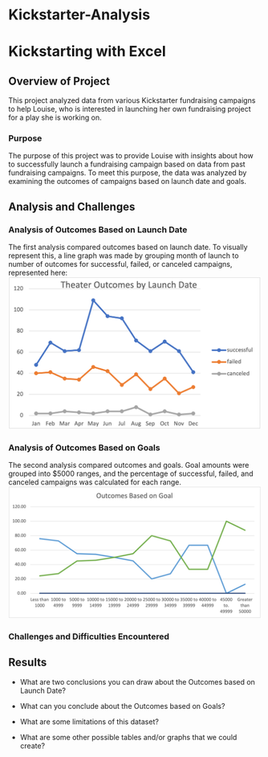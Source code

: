 # Kickstarter-Analysis

# Kickstarting with Excel

## Overview of Project
This project analyzed data from various Kickstarter fundraising campaigns to help Louise, who is interested in launching her own fundraising project for a play she is working on.  

### Purpose
The purpose of this project was to provide Louise with insights about how to successfully launch a fundraising campaign based on data from past fundraising campaigns. To meet this purpose, the data was analyzed by examining the outcomes of campaigns based on launch date and goals. 

## Analysis and Challenges

### Analysis of Outcomes Based on Launch Date
The first analysis compared outcomes based on launch date. To visually represent this, a line graph was made by grouping month of launch to number of outcomes for successful, failed, or canceled campaigns, represented here: ![theater_outcomes_vs_launch](images/theater_outcomes_vs_launch.png)

### Analysis of Outcomes Based on Goals
The second analysis compared outcomes and goals. Goal amounts were grouped into $5000 ranges, and the percentage of successful, failed, and canceled campaigns was calculated for each range.  
![outcomes_based_on_goals](images/outcomes_vs_goals.png)

### Challenges and Difficulties Encountered

## Results

- What are two conclusions you can draw about the Outcomes based on Launch Date?

- What can you conclude about the Outcomes based on Goals?

- What are some limitations of this dataset?

- What are some other possible tables and/or graphs that we could create?
